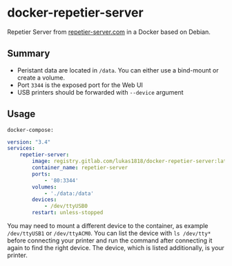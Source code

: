 # docker-repetier-server

Repetier Server from [repetier-server.com](https://www.repetier-server.com/download-repetier-server/) in a Docker based on Debian.

## Summary

- Peristant data are located in `/data`. You can either use a bind-mount or create a volume.
- Port `3344` is the exposed port for the Web UI
- USB printers should be forwarded with `--device` argument

## Usage

`docker-compose:`
```yml
version: "3.4"
services:
    repetier-server:
        image: registry.gitlab.com/lukas1818/docker-repetier-server:latest
        container_name: repetier-server
        ports:
            - '80:3344'
        volumes:
            - './data:/data'
        devices:
            - /dev/ttyUSB0
        restart: unless-stopped
```
You may need to mount a different device to the container, as example `/dev/ttyUSB1` or `/dev/ttyACM0`.
You can list the device with `ls /dev/tty*` before connecting your printer and run the command after connecting it again to find the right device. The device, which is listed additionally, is your printer.
